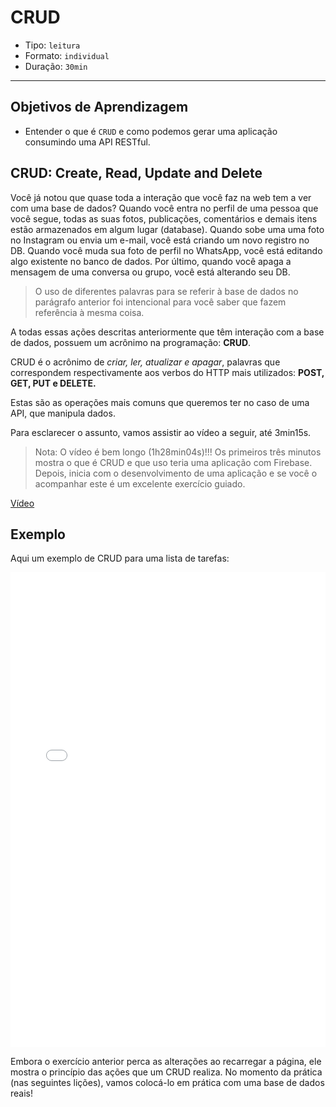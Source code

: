 # CRUD

- Tipo: `leitura`
- Formato: `individual`
- Duração: `30min`

***

## Objetivos de Aprendizagem

- Entender o que é `CRUD` e como podemos gerar uma aplicação consumindo uma API RESTful.

## CRUD: Create, Read, Update and Delete

Você já notou que quase toda a interação que você faz na web tem a ver com uma base de dados? Quando você entra no perfil de uma pessoa que você segue, todas as suas fotos, publicações, comentários e demais itens estão armazenados em algum lugar (database). Quando sobe uma uma foto no Instagram ou envia um e-mail, você está criando um novo registro no DB. Quando você muda sua foto de perfil no WhatsApp, você está editando algo existente no banco de dados. Por último, quando você apaga a mensagem de uma conversa ou grupo, você está alterando seu DB.

> O uso de diferentes palavras para se referir à base de dados no parágrafo anterior foi intencional para você saber que fazem referência à mesma coisa.

A todas essas ações descritas anteriormente que têm interação com a base de dados, possuem um acrônimo na programação: **CRUD**.

CRUD é o acrônimo de _criar, ler, atualizar e apagar_, palavras que correspondem respectivamente aos verbos do HTTP mais utilizados: **POST, GET, PUT e DELETE.**

Estas são as operações mais comuns que queremos ter no caso de uma API, que manipula dados.

Para esclarecer o assunto, vamos assistir ao vídeo a seguir, até 3min15s.

> Nota: O vídeo é bem longo (1h28min04s)!!! Os primeiros três minutos mostra o que é CRUD e que uso teria uma aplicação com Firebase. Depois, inicia com o desenvolvimento de uma aplicação e se você o acompanhar este é um excelente exercício guiado.

[Vídeo](https://www.youtube.com/watch?v=cQmwK306XaI)

## Exemplo

Aqui um exemplo de CRUD para uma lista de tarefas:

<iframe height='760' scrolling='no' title='Plain JS CRUD Frontend' src='//codepen.io/ianseabrook/embed/rxvByR/?height=760&theme-id=0&default-tab=result&embed-version=2' frameborder='no' allowtransparency='true' allowfullscreen='true' style='width: 100%;'>See the Pen <a href='https://codepen.io/ianseabrook/pen/rxvByR/'>Plain JS CRUD Frontend</a> by Ian Seabrook (<a href='https://codepen.io/ianseabrook'>@ianseabrook</a>) on <a href='https://codepen.io'>CodePen</a>.
</iframe>

Embora o exercício anterior perca as alterações ao recarregar a página, ele mostra o princípio das ações que um CRUD realiza. No momento da prática (nas seguintes lições), vamos colocá-lo em prática com uma base de dados reais!
